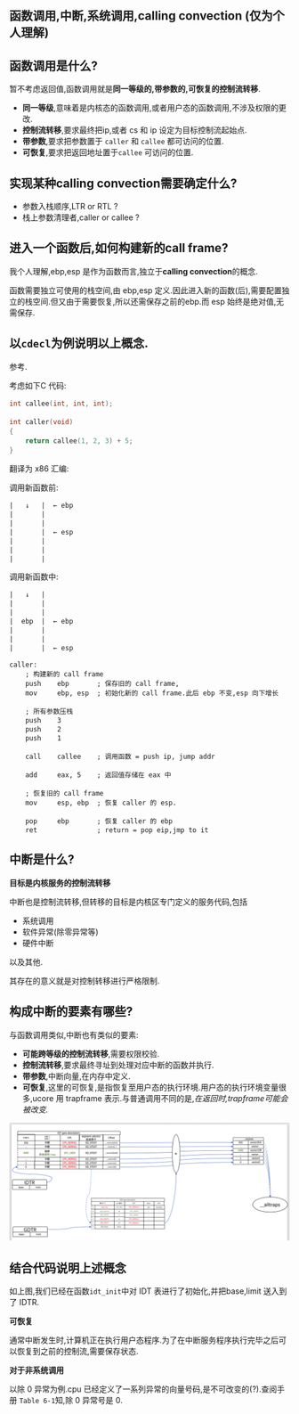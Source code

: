 ## 函数调用,中断,系统调用,calling convection (仅为个人理解)

## 函数调用是什么?

暂不考虑返回值,函数调用就是**同一等级的,带参数的,可恢复的控制流转移**.

- **同一等级**,意味着是内核态的函数调用,或者用户态的函数调用,不涉及权限的更改.
- **控制流转移**,要求最终把ip,或者 cs 和 ip 设定为目标控制流起始点.
- **带参数**,要求把参数置于 `caller` 和 `callee` 都可访问的位置.
- **可恢复**,要求把返回地址置于`callee` 可访问的位置.

## 实现某种**calling convection**需要确定什么?

- 参数入栈顺序,LTR or RTL ?
- 栈上参数清理者,caller or callee ?

## 进入一个函数后,如何构建新的**call frame**?

我个人理解,ebp,esp 是作为函数而言,独立于**calling convection**的概念.

函数需要独立可使用的栈空间,由 ebp,esp 定义.因此进入新的函数(后),需要配置独立的栈空间.但又由于需要恢复,所以还需保存之前的ebp.而 esp 始终是绝对值,无需保存.

## 以`cdecl`为例说明以上概念.

参考[](https://en.wikipedia.org/wiki/X86_calling_conventions).

考虑如下C 代码:

```C
int callee(int, int, int);

int caller(void)
{
	return callee(1, 2, 3) + 5;
}
```

翻译为 x86 汇编:

调用新函数前:

```
|   ↓   |  ← ebp
|       |
|       |
|       |  ← esp
|       |
|       |
|       |
```

调用新函数中:
```
|   ↓   | 
|       |
|       |
|  ebp  |  ← ebp
|       |
|       |
|       |  ← esp
```



```x86asm
caller:
	; 构建新的 call frame
	push    ebp       ; 保存旧的 call frame,
	mov     ebp, esp  ; 初始化新的 call frame.此后 ebp 不变,esp 向下增长

	; 所有参数压栈
	push    3
	push    2
	push    1

	call    callee    ; 调用函数 = push ip, jump addr

	add     eax, 5    ; 返回值存储在 eax 中

	; 恢复旧的 call frame
	mov     esp, ebp  ; 恢复 caller 的 esp.

	pop     ebp       ; 恢复 caller 的 ebp
	ret               ; return = pop eip,jmp to it
```



## 中断是什么?

**目标是内核服务的控制流转移**

中断也是控制流转移,但转移的目标是内核区专门定义的服务代码,包括

- 系统调用
- 软件异常(除零异常等)
- 硬件中断

以及其他.

其存在的意义就是对控制转移进行严格限制.

## 构成中断的要素有哪些?

与函数调用类似,中断也有类似的要素:

- **可能跨等级的控制流转移**,需要权限校验.
- **控制流转移**,要求最终寻址到处理对应中断的函数并执行.
- **带参数**,中断向量,在内存中定义.
- **可恢复**,这里的可恢复,是指恢复至用户态的执行环境.用户态的执行环境变量很多,ucore 用 trapframe 表示.与普通调用不同的是,*在返回时,trapframe可能会被改变.*

![](/images/中断寻址.png)

## 结合代码说明上述概念

如上图,我们已经在函数`idt_init`中对 IDT 表进行了初始化,并把base,limit 送入到了 IDTR.

**可恢复**

通常中断发生时,计算机正在执行用户态程序.为了在中断服务程序执行完毕之后可以恢复到之前的控制流,需要保存状态.

**对于非系统调用**

以除 0 异常为例.cpu 已经定义了一系列异常的向量号码,是不可改变的(?).查阅手册 `Table 6-1`知,除 0 异常号是 0.